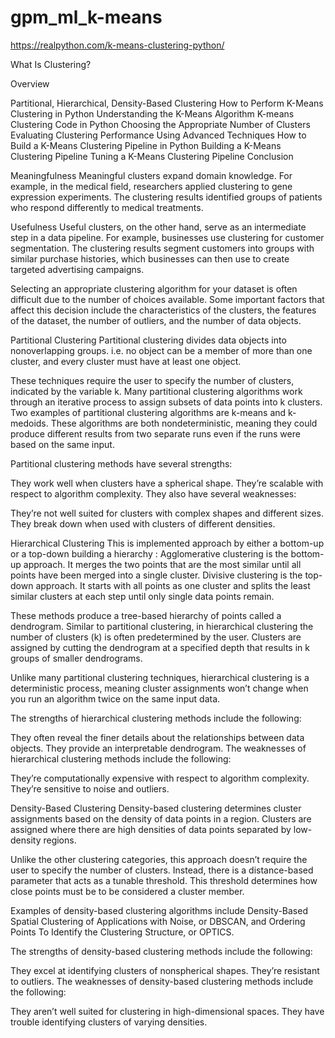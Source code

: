 # gpm_ml_k-means
https://realpython.com/k-means-clustering-python/

What Is Clustering?

  Overview
  
  Partitional, Hierarchical, Density-Based Clustering
How to Perform K-Means Clustering in Python
Understanding the K-Means Algorithm
K-means Clustering Code in Python
Choosing the Appropriate Number of Clusters
Evaluating Clustering Performance Using Advanced Techniques
How to Build a K-Means Clustering Pipeline in Python
Building a K-Means Clustering Pipeline
Tuning a K-Means Clustering Pipeline
Conclusion



Meaningfulness
Meaningful clusters expand domain knowledge. For example, in the medical field, researchers applied clustering to gene expression experiments.
The clustering results identified groups of patients who respond differently to medical treatments.

Usefulness
Useful clusters, on the other hand, serve as an intermediate step in a data pipeline. For example, businesses use clustering for customer 
segmentation. The clustering results segment customers into groups with similar purchase histories,
which businesses can then use to create targeted advertising campaigns.

Selecting an appropriate clustering algorithm for your dataset is often difficult due to the number of choices available.
Some important factors that affect this decision include the characteristics of the clusters, the features of the dataset,
the number of outliers, and the number of data objects.

Partitional Clustering
Partitional clustering divides data objects into nonoverlapping groups. i.e. no object can be a member of more than one cluster, 
and every cluster must have at least one object.

These techniques require the user to specify the number of clusters, indicated by the variable k. 
Many partitional clustering algorithms work through an iterative process to assign subsets of data points into k clusters.
Two examples of partitional clustering algorithms are k-means and k-medoids.
These algorithms are both nondeterministic, meaning they could produce different results from two separate runs even if the runs were based on the same input.

Partitional clustering methods have several strengths:

They work well when clusters have a spherical shape.
They’re scalable with respect to algorithm complexity.
They also have several weaknesses:

They’re not well suited for clusters with complex shapes and different sizes.
They break down when used with clusters of different densities.

Hierarchical Clustering
This is implemented approach by either a bottom-up or a top-down building a hierarchy :
Agglomerative clustering is the bottom-up approach. It merges the two points that are the most similar until all points have been merged into a single cluster.
Divisive clustering is the top-down approach. It starts with all points as one cluster and splits the least similar clusters at each step until only single data points remain.

These methods produce a tree-based hierarchy of points called a dendrogram. Similar to partitional clustering, in hierarchical clustering 
the number of clusters (k) is often predetermined by the user. 
Clusters are assigned by cutting the dendrogram at a specified depth that results in k groups of smaller dendrograms.

Unlike many partitional clustering techniques, hierarchical clustering is a deterministic process, 
meaning cluster assignments won’t change when you run an algorithm twice on the same input data.

The strengths of hierarchical clustering methods include the following:

They often reveal the finer details about the relationships between data objects.
They provide an interpretable dendrogram.
The weaknesses of hierarchical clustering methods include the following:

They’re computationally expensive with respect to algorithm complexity.
They’re sensitive to noise and outliers.

Density-Based Clustering
Density-based clustering determines cluster assignments based on the density of data points in a region. 
Clusters are assigned where there are high densities of data points separated by low-density regions.

Unlike the other clustering categories, this approach doesn’t require the user to specify the number of clusters. 
Instead, there is a distance-based parameter that acts as a tunable threshold. This threshold determines how close points must be to be considered a cluster member.

Examples of density-based clustering algorithms include Density-Based Spatial Clustering of Applications with Noise, 
or DBSCAN, and Ordering Points To Identify the Clustering Structure, or OPTICS.

The strengths of density-based clustering methods include the following:

They excel at identifying clusters of nonspherical shapes.
They’re resistant to outliers.
The weaknesses of density-based clustering methods include the following:

They aren’t well suited for clustering in high-dimensional spaces.
They have trouble identifying clusters of varying densities.
